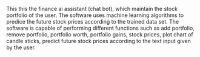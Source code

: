 This this the finance ai assistant (chat bot), which maintain the stock portfolio of the user. The software uses machine learning algorithms to predice the future stock prices according to the trained data set. The software is capable of performing different functions such as add portfolio, remove portfolio, portfolio worth, portfolio gains, stock prices, plot chart of candle sticks, predict future stock prices according to the text input given by the user.

